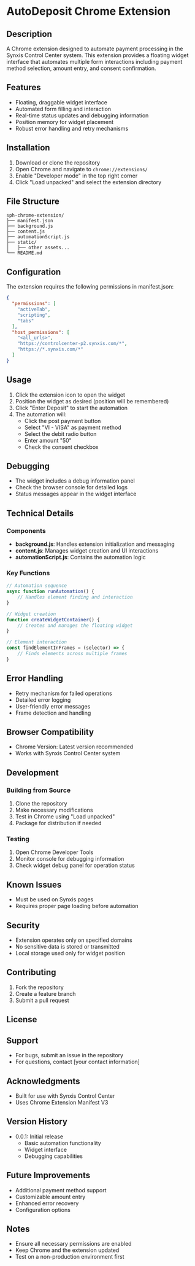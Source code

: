 # AutoDeposit Chrome Extension

## Description
A Chrome extension designed to automate payment processing in the Synxis Control Center system. This extension provides a floating widget interface that automates multiple form interactions including payment method selection, amount entry, and consent confirmation.

## Features
- Floating, draggable widget interface
- Automated form filling and interaction
- Real-time status updates and debugging information
- Position memory for widget placement
- Robust error handling and retry mechanisms

## Installation
1. Download or clone the repository
2. Open Chrome and navigate to `chrome://extensions/`
3. Enable "Developer mode" in the top right corner
4. Click "Load unpacked" and select the extension directory

## File Structure
```
sph-chrome-extension/
├── manifest.json
├── background.js
├── content.js
├── automationScript.js
├── static/
│   ├── other assets...
└── README.md
```

## Configuration
The extension requires the following permissions in manifest.json:
```json
{
  "permissions": [
    "activeTab",
    "scripting",
    "tabs"
  ],
  "host_permissions": [
    "<all_urls>",
    "https://controlcenter-p2.synxis.com/*",
    "https://*.synxis.com/*"
  ]
}
```

## Usage
1. Click the extension icon to open the widget
2. Position the widget as desired (position will be remembered)
3. Click "Enter Deposit" to start the automation
4. The automation will:
   - Click the post payment button
   - Select "VI - VISA" as payment method
   - Select the debit radio button
   - Enter amount "50"
   - Check the consent checkbox

## Debugging
- The widget includes a debug information panel
- Check the browser console for detailed logs
- Status messages appear in the widget interface

## Technical Details
### Components
- **background.js**: Handles extension initialization and messaging
- **content.js**: Manages widget creation and UI interactions
- **automationScript.js**: Contains the automation logic

### Key Functions
```javascript
// Automation sequence
async function runAutomation() {
    // Handles element finding and interaction
}

// Widget creation
function createWidgetContainer() {
    // Creates and manages the floating widget
}

// Element interaction
const findElementInFrames = (selector) => {
    // Finds elements across multiple frames
}
```

## Error Handling
- Retry mechanism for failed operations
- Detailed error logging
- User-friendly error messages
- Frame detection and handling

## Browser Compatibility
- Chrome Version: Latest version recommended
- Works with Synxis Control Center system

## Development
### Building from Source
1. Clone the repository
2. Make necessary modifications
3. Test in Chrome using "Load unpacked"
4. Package for distribution if needed

### Testing
1. Open Chrome Developer Tools
2. Monitor console for debugging information
3. Check widget debug panel for operation status

## Known Issues
- Must be used on Synxis pages
- Requires proper page loading before automation

## Security
- Extension operates only on specified domains
- No sensitive data is stored or transmitted
- Local storage used only for widget position

## Contributing
1. Fork the repository
2. Create a feature branch
3. Submit a pull request

## License


## Support
- For bugs, submit an issue in the repository
- For questions, contact [your contact information]

## Acknowledgments
- Built for use with Synxis Control Center
- Uses Chrome Extension Manifest V3

## Version History
- 0.0.1: Initial release
  - Basic automation functionality
  - Widget interface
  - Debugging capabilities

## Future Improvements
- Additional payment method support
- Customizable amount entry
- Enhanced error recovery
- Configuration options

## Notes
- Ensure all necessary permissions are enabled
- Keep Chrome and the extension updated
- Test on a non-production environment first

